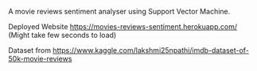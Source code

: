 A movie reviews sentiment analyser using Support Vector Machine.

Deployed Website https://movies-reviews-sentiment.herokuapp.com/ (Might take few seconds to load)


Dataset from https://www.kaggle.com/lakshmi25npathi/imdb-dataset-of-50k-movie-reviews
